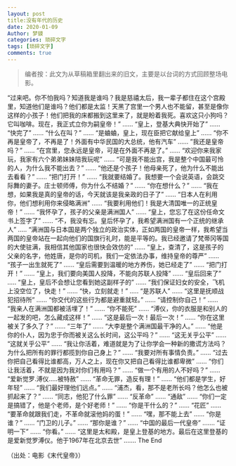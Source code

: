 ```yaml
---
layout: post
title:没有年代的历史
date: 2020-01-09
Author: 梦貘
categories: 琐碎文字
tags: [琐碎文字]
comments: true
--- 
```


> 编者按：此文为从草稿箱里翻出来的旧文，主要是以台词的方式回顾整场电影。



“过来吧。你不怕我吗？知道我是谁吗？我是慈禧太后，我一辈子都住在这个宫殿里，知道他们是谁吗？他们都是太监！天黑了宫里一个男人也不能留，甚至是像你这样的小孩子！他们把我的床都搬到这里来了，就是盼着我死。喜欢这只小狗吗？它叫咖啡。现在，我正式立你为嗣皇帝！”
......
“皇上，登基大典快开始了”
......
“快完了”
......
“什么在叫？”
……
“是蛐蛐，皇上，现在臣把它献给皇上”
......
“你不再是皇帝了，不再是了！外面有中华民国的大总统，他有汽车”
......
”我还是皇帝吗？”
......
“在宫里，您永远是皇帝，可是在外面不再是了。”
......
“欢迎你来我家玩，我家有六个弟弟妹妹陪我玩呢”
......
“可是我不能出宫，我是整个中国最可怜的人，为什么我不能出去？”
......
“他还是个孩子！他母亲死了，他为什么不能出去看看？”
......
“把门打开！”
......
“我就要结婚了。我想要一个会说英语，会跳交际舞的妻子。庄士顿师傅，你为什么不结婚？”
......
“你在想什么？”
......
“我在想，如果我是真的皇帝的话，今天就该是我亲政的日子了”
......
“日本人在利用你，他们想利用你来侵略满洲”
......
“我要利用他们！我是大清国唯一的正统皇帝！”
......
“我怀孕了，孩子的父亲是满洲国人”
......
“皇上，您忘了在这份任命文书上签字了”
......
“不，我没有忘。皇后怀孕了，我希望满洲国有一个正统的继承人”
.....
“满洲国与日本国是两个独立的政治实体，正如两国的皇帝一样，我希望当两国的皇帝站在一起向他们的国旗行礼时，能是平等的。我已经邀请了梵蒂冈等国的大使驻满，我相信其他国家也很快会效仿的”
......
“皇上，查清了，这是孩子的父亲的名字，他姓唐，是你的司机，我们一定依法办事，维持皇帝的尊严”
......
“孩子一出生就死了”
......
“皇后需要到温暖的地方养伤，她已经走了”
......
“把门打开！”
......
“皇上，我们要向美国人投降，不能向苏联人投降”
......
“皇后回来了”
.....
“皇上，皇后不会想让您看到她这副样子的”
......
“我们保证妇女的安全，飞机上没空位了，快走！”
......
“快，立刻就走！”
.....
“是苏联人”
......
“这里是抚顺战犯招待所”
......
“你交代的这些行为都是避重就轻。”
......
“请控制你自己！”
......
“我亲人在满洲国都被活埋了！”
......
“你不能死”
......
“溥仪，你的衣服是和别人的一起发的吧，怎么藏成这样！”
......
“这是最后一次！最后一次！”
......
“你在这里被关了多久了？”
......
“三年了”
......
“大李是整个满洲国最干净的人。”
......
“他是你的仆人，因为忠于你而被关这么长时间，这公平吗？”
......
“这无关乎公平”
......
“这就关乎公平”
......
“我让你活着，难道就是为了让你学会一种新的撒谎方法吗？为什么把所有的罪行都揽到你自己身上？”
......
“我要对所有事情负责。”
......
“过去你把自己看得比谁都高，万人之上，现在你又把自己看得比谁都卑微”
......
“你们让我活着，不就是因为我对你们有用吗？”
......
“做一个有用的人不好吗？”
......
“爱新觉罗.溥仪.....被特赦”
......
“革命无罪，造反有理！”
......
“他们都是学生，好年轻”
......
“我们最好理他们远点。”
......
“浦杰，看，那不是老所长吗？他怎么也被抓起来了？”
......
“同志，他犯了什么罪”
......
“反革命”
......
“通敌”
......
“你们一定是搞错了，他是个老师，是个好老师！”
......
“你是干什么的？”
......
“花匠”
......
“要革命就跟我们走，不革命就滚他妈的蛋！”
......
“嘿，那不能上去”
......
“你是谁？”
......
“门卫的儿子。”
......
“那你是谁？”
......
“中国的最后一代皇帝”
.......
“证明一下”
......
“你看。”
......
“这里是太和殿，是皇上登基的地方。最后在这里登基的是爱新觉罗溥仪。他于1967年在北京去世”
.......
The End

（出处：电影《末代皇帝》）
